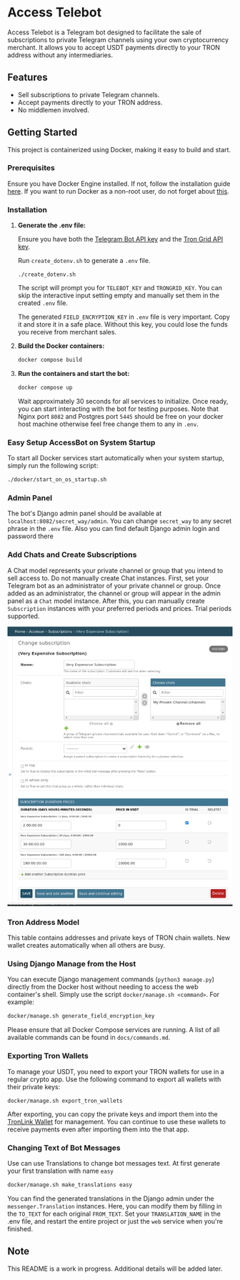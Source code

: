 # Access Telebot

Access Telebot is a Telegram bot designed to facilitate the sale of subscriptions to private Telegram channels using your own cryptocurrency merchant. It allows you to accept USDT payments directly to your TRON address without any intermediaries.

## Features

- Sell subscriptions to private Telegram channels.
- Accept payments directly to your TRON address.
- No middlemen involved.

## Getting Started

This project is containerized using Docker, making it easy to build and start.

### Prerequisites

Ensure you have Docker Engine installed. If not, follow the installation guide [here](https://docs.docker.com/engine/install/). If you want to run Docker as a non-root user, do not forget about [this](https://docs.docker.com/engine/install/linux-postinstall/#manage-docker-as-a-non-root-user).

### Installation

1. **Generate the .env file:**

   Ensure you have both the [Telegram Bot API key](https://t.me/botfather) and the [Tron Grid API key](https://www.trongrid.io/).
   
   Run `create_dotenv.sh` to generate a `.env` file.
   
   ```
   ./create_dotenv.sh  
   ```
   
   The script will prompt you for `TELEBOT_KEY` and `TRONGRID_KEY`. 
   You can skip the interactive input setting empty and manually set them in the created `.env` file.

   The generated `FIELD_ENCRYPTION_KEY` in `.env` file is very important. Copy it and store it in a safe place. Without this key, you could lose the funds you receive from merchant sales.

3. **Build the Docker containers:**

   ```sh
   docker compose build
   ```

4. **Run the containers and start the bot:**

   ```sh
   docker compose up
   ```

   Wait approximately 30 seconds for all services to initialize. Once ready, you can start interacting with the bot for testing purposes. Note that Nginx port `8082` and Postgres port `5445` should be free on your docker host machine otherwise feel free change them to any in `.env`.

### Easy Setup AccessBot on System Startup

To start all Docker services start automatically when your system startup, simply run the following script:

```sh
./docker/start_on_os_startup.sh
```

### Admin Panel

The bot's Django admin panel should be available at `localhost:8082/secret_way/admin`. You can change `secret_way` to any secret phrase in the `.env` file. Also you can find default Django admin login and password there

### Add Chats and Create Subscriptions

A Chat model represents your private channel or group that you intend to sell access to. Do not manually create Chat instances. First, set your Telegram bot as an administrator of your private channel or group. Once added as an administrator, the channel or group will appear in the admin panel as a `Chat` model instance. After this, you can manually create `Subscription` instances with your preferred periods and prices. Trial periods supported.

<img src="./docs/images/create_subscription_instance.png?raw=true" width="600"/>

### Tron Address Model

This table contains addresses and private keys of TRON chain wallets. New wallet creates automatically when all others are busy.

### Using Django Manage from the Host

You can execute Django management commands (`python3 manage.py`) directly from the Docker host without needing to access the web container's shell. Simply use the script `docker/manage.sh <command>`. For example:

```bash
docker/manage.sh generate_field_encryption_key
```

Please ensure that all Docker Compose services are running. A list of all available commands can be found in `docs/commands.md`.

### Exporting Tron Wallets

To manage your USDT, you need to export your TRON wallets for use in a regular crypto app. Use the following command to export all wallets with their private keys:

```
docker/manage.sh export_tron_wallets
```

After exporting, you can copy the private keys and import them into the [TronLink Wallet](https://www.tronlink.org/) for management. You can continue to use these wallets to receive payments even after importing them into the that app.

### Changing Text of Bot Messages 

Use can use Translations to change bot messages text. At first generate your first translation with name `easy`

```bash
docker/manage.sh make_translations easy
```

You can find the generated translations in the Django admin under the `messenger.Translation` instances. Here, you can modify them by filling in the `TO_TEXT` for each original `FROM_TEXT`. Set your `TRANSLATION_NAME` in the .env file, and restart the entire project or just the `web` service when you're finished.

## Note

This README is a work in progress. Additional details will be added later.
